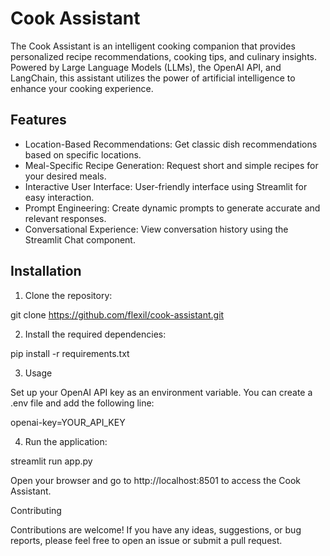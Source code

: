 # Cook Assistant

The Cook Assistant is an intelligent cooking companion that provides personalized recipe recommendations, cooking tips, and culinary insights. Powered by Large Language Models (LLMs), the OpenAI API, and LangChain, this assistant utilizes the power of artificial intelligence to enhance your cooking experience.

## Features

- Location-Based Recommendations: Get classic dish recommendations based on specific locations.
- Meal-Specific Recipe Generation: Request short and simple recipes for your desired meals.
- Interactive User Interface: User-friendly interface using Streamlit for easy interaction.
- Prompt Engineering: Create dynamic prompts to generate accurate and relevant responses.
- Conversational Experience: View conversation history using the Streamlit Chat component.

## Installation

1. Clone the repository:


git clone https://github.com/flexil/cook-assistant.git

2. Install the required dependencies:

pip install -r requirements.txt

3. Usage

Set up your OpenAI API key as an environment variable. You can create a .env file and add the following line:

openai-key=YOUR_API_KEY
    
4. Run the application:

streamlit run app.py

Open your browser and go to http://localhost:8501 to access the Cook Assistant.

Contributing

Contributions are welcome! If you have any ideas, suggestions, or bug reports, please feel free to open an issue or submit a pull request.

